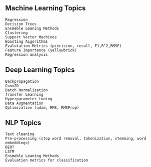 ## Machine Learning Topics

```
Regression 
Decision Trees
Ensmeble Leaning Methods
Clustering
Support Vector Machines
Boosting ALgorithms
Evalutation Metrics (precision, recall, F1,R^2,RMSE)
Feature Importance (yellowbrick)
Regression analysis
```

## Deep Learning Topics

```
Backpropagation
Conv2D
Batch Normalization
Transfer Learning
Hyperparameter tuning
Data Augmentation
Optimization (adam, RMS, RMSProp)
```

## NLP Topics 

```
Text cleaning
Pre-processing (stop word removal, tokenization, stemming, word embeddings)
BERT
LSTM
Ensmeble Leaning Methods
Evaluation metrics for classification

```
